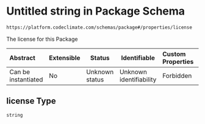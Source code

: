 # Untitled string in Package Schema

```txt
https://platform.codeclimate.com/schemas/package#/properties/license
```

The license for this Package


| Abstract            | Extensible | Status         | Identifiable            | Custom Properties | Additional Properties | Access Restrictions | Defined In                                                                        |
| :------------------ | ---------- | -------------- | ----------------------- | :---------------- | --------------------- | ------------------- | --------------------------------------------------------------------------------- |
| Can be instantiated | No         | Unknown status | Unknown identifiability | Forbidden         | Allowed               | none                | [Package.schema.json\*](../../schemas/Package.schema.json "open original schema") |

## license Type

`string`
